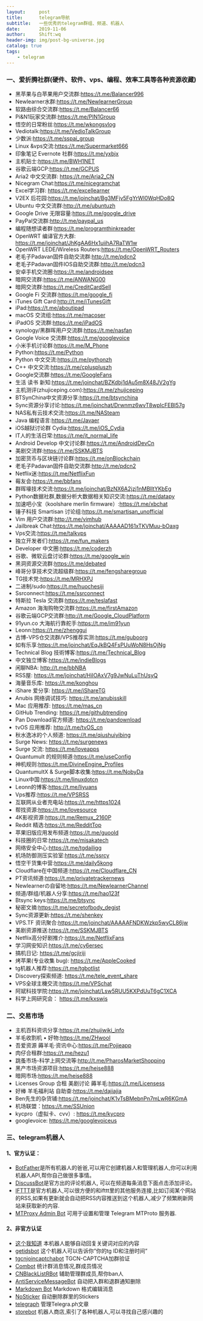 ```yaml
---
layout:     post
title:      telegram导航
subtitle:   一些优秀的telegram群组、频道、机器人
date:       2019-11-06
author:     Shift:wq
header-img: img/post-bg-universe.jpg
catalog: true
tags:
    - telegram
---
```

### 一、爱折腾社群(硬件、软件、vps、编程、效率工具等各种资源收藏)

- 黑苹果与白苹果用户交流群:<https://t.me/Balancer996>
- Newlearner水群:<https://t.me/NewlearnerGroup>
- 软路由综合交流群:<https://t.me/Balancer66>
- Pi&N1玩家交流群:<https://t.me/PIN1Group>
- 悟空的日常粉丝:<https://t.me/wkongsvlog>
- Vediotalk:<https://t.me/VedioTalkGroup>
- 少数派:<https://t.me/sspai_group>
- Linux &vps交流:<https://t.me/Supermarket666>
- 印象笔记 Evernote 社群:<https://t.me/yxbjx>
- 主机贴士:<https://t.me/BWH1NET>
- 谷歌云端GCP:<https://t.me/GCPUS>
- Aria2 中文交流群: <https://t.me/Aria2_CN>
- Nicegram Chat:<https://t.me/nicegramchat>
- Excel学习群: <https://t.me/excellearner>
- V2EX 后花园:<https://t.me/joinchat/Bg3MFjv5FgYrWI0WqHDo8Q>
- Ubuntu 中文交流群:<http://t.me/ubuntuzh>
- Google Drive 无限容量:<https://t.me/google_drive>
- PayPal交流群:<http://t.me/paypal_us>
- 编程随想读者群:<https://t.me/programthinkreader>
- OpenWRT 编译官方大群: <https://t.me/joinchat/JhKgAA6Hx1uiihA7RaTW1w>
- OpenWRT LEDE/Wireless Routers:<https://t.me/OpenWRT_Routers>
- 老毛子Padavan固件自助交流群:<http://t.me/pdcn2>
- 老毛子Padavan固件IOS自助交流群:<http://t.me/pdcn3>
- 安卓手机交流圈:<https://t.me/androidsee>
- 暗网交流群:<https://t.me/ANWANG00>
- 暗网交流群:<https://t.me/CreditCardSell>
- Google Fi 交流群:<https://t.me/google_fi>
- iTunes Gift Card:<http://t.me/iTunesGift>
- iPad:<https://t.me/aboutipad>
- macOS 交流组:<https://t.me/macoser>
- iPadOS 交流群:<https://t.me/iPadOS>
- synology/黑群晖用户交流群:<https://t.me/nasfan>
- Google Voice 交流群:<https://t.me/googlevoice>
- 小米手机讨论群:<https://t.me/M_Phone>
- Python:<https://t.me/Python>
- Python 中文交流:<https://t.me/pythonzh>
- C++ 中文交流:<https://t.me/cpluspluszh>
- Google交流群:<https://t.me/GoogleFans>
- 生活 读书 新知:<https://t.me/joinchat/BZKdbj1dAu5m8X48JV2gYg>
- 主机测评(zhujiceping.com):<https://t.me/zhujiceping>
- BTSynChina中文资源分享:<https://t.me/btsynchina>
- Sync资源分享讨论:<https://t.me/joinchat/Drwnmz6wvT8wpIcFEBI57g>
- NAS私有云技术交流:<https://t.me/NASteam>
- Java 编程语言:<https://t.me/Javaer>
- iOS越狱讨论群 Cydia:<https://t.me/iOS_Cydia>
- IT人的生活日常:<https://t.me/it_normal_life>
- Android Develop 中文讨论群:<https://t.me/AndroidDevCn>
- 美剧交流群:<https://t.me/SSKMJBTS>
- 加密货币与区块链讨论群:<https://t.me/onBlockchain>
- 老毛子Padavan固件自助交流群:<http://t.me/pdcn2>
- Netflix迷:<https://t.me/NetflixFun>
- 莓友会:<https://t.me/bbfans>
- 群晖壕技术交流:<https://t.me/joinchat/BzNX6A2jzj1nMBlltYKbEg>
- Python数据社群,数据分析大数据相关知识交流:<https://t.me/datapy>
- 加速吧小宝（koolshare merlin firmware）:<https://t.me/xbchat>
- 锤子科技 Smartisan 讨论组:<https://t.me/smartisan_unofficial>
- Vim 用户交流群:<http://t.me/vimhub>
- Jailbreak Chat:<https://t.me/joinchat/AAAAAD161xTKVMuu-bOaxg>
- Vps交流:<https://t.me/talkvps>
- 独立开发者们:<https://t.me/fun_makers>
- Developer 中文圈:<https://t.me/coderzh>
- 谷歌、微软云盘讨论群:<https://t.me/google_win>
- 黑洞资源交流群:<https://t.me/debated>
- 峰哥分享技术交流超级群:<https://t.me/fengsharegroup>
- TG技术党:<https://t.me/MRHXPJ>
- 二进制/sudo:<https://t.me/huochesiji>
- Ssrconnect:<https://t.me/ssrconnect>
- 特斯拉 Tesla 交流群:<https://t.me/teslafast>
- Amazon 海淘购物交流群:<https://t.me/firstAmazon>
- 谷歌云端GCP交流群:<http://t.me/Google_CloudPlatform>
- 91yun.co 大海航行靠舵手:<https://t.me/im91yun>
- Leonn:<https://t.me/zhenggui>
- 古博-VPS仓交流群/VPS推荐实测:<https://t.me/guboorg>
- 如有乐享:<https://t.me/joinchat/EqJkBQ4FsPUuWoN8HsOjNg>
- Technical Blog 技術博客:<https://t.me/Technical_Blog>
- 中文独立博客:<https://t.me/indieBlogs>
- 闲聊NBA: <http://t.me/bbNBA>
- RSS屋: <https://t.me/joinchat/HiIOAxV7g9JwNuLuThUsyQ>
- 海量音乐库: <https://t.me/konghou>
- iShare 爱分享: <https://t.me/iShareTG>
- Anubis 网络调试技巧: <https://t.me/anubisskill>
- Mac 应用推荐: <https://t.me/mas_cn>
- GitHub Trending: <https://t.me/githubtrending>
- Pan Download官方频道: <https://t.me/pandownload>
- tvOS 应用推荐: <http://t.me/tvOS_cn>
- 秋水逸冰的个人频道: <https://t.me/qiushuiyibing>
- Surge News: <https://t.me/surgenews>
- Surge 交流: <https://t.me/loveapps>
- Quantumult 的规则频道:<https://t.me/useConfig>
- 神机规则:<https://t.me/DivineEngine_Profiles>
- QuantumultX & Surge脚本收集:<https://t.me/NobyDa>
- Linux中国:<https://t.me/linuxdotcn>
- Leonn的博客:<https://t.me/liyuans>
- Vps推荐:<https://t.me/VPSRSS>
- 互联网从业者充电站:<https://t.me/https1024>
- 帮找资源:<https://t.me/lovesource>
- 4K影视资源:<https://t.me/Remux_2160P>
- Reddit 精选:<https://t.me/RedditTop>
- 苹果旧版应用发布频道:<https://t.me/guoold>
- 科技圈的日常:<https://t.me/misakatech>
- 网络安全中心:<https://t.me/tgdailigg>
- 机场防御测压实验室:<https://t.me/ssrcy>
- 悟空干货集中营:<https://t.me/daily5kong>
- Cloudflare在中国频道:<https://t.me/Cloudflare_CN>
- PT资讯频道:<https://t.me/privatetrackernews>
- Newlearnerの自留地:<https://t.me/NewlearnerChannel>
- 频道/群组/机器人分享:<https://t.me/hao123f>
- Btsync keys:<https://t.me/btsync>
- 秘密文摘:<https://t.me/secretofbody_degist>
- Sync资源更新:<https://t.me/shenkey>
- VPS.TF 资讯聚合:<https://t.me/joinchat/AAAAAFNDKWzkp5wyCL86jw>
- 美剧资源推送:<https://t.me/SSKMJBTS>
- Netflix高分好剧推介:<https://t.me/NetflixFans>
- 学习网安知识:<https://t.me/cy6ersec>
- 搞机日记: <https://t.me/gcjiriji>
- 烤苹果(专业收集 bug): <https://t.me/AppleCooked>
- tg机器人推荐:<https://t.me/tgbotlist>
- Discovery探索频道: <https://t.me/tele_event_share>
- VPS全球主機交流:<https://t.me/VPSchat>
- 阿斌科技学院:<https://t.me/joinchat/Lsw5RUU5KXPdUuT6gC1XCA>
- 科学上网研究会： <https://t.me/kxswjs>

### 二、交易市场
- 主机百科资讯分享:<https://t.me/zhujiwiki_info>
- 羊毛收割机 • 好物:<https://t.me/ZHwool>
- 吾爱资源 薅羊毛·资讯中心:<https://t.me/Pojieapp>
- 肉仔合租群:<https://t.me/hezu1>
- 跳蚤市场-科学上网交流等:<http://t.me/PharosMarketShopping>
- 黑产市场资源项目:<https://t.me/heise888>
- 暗网市场:<https://t.me/heise888>
- Licenses Group 合租 美剧讨论 薅羊毛:<https://t.me/Licensess>
- 好棒 羊毛福利站 自助查:<https://t.me/dajiajia>
- Ben先生的杂货铺:<https://t.me/joinchat/K1vTsBMebnPn7mLwR6KGmA>
- 机场联盟：<https://t.me/SSUnion>
- kycpro（虚拟卡、cvv）: <https://t.me/kycpro>
- googlevoice: <https://t.me/googlevoiceus>

### 三、telegram机器人
#### 1、官方认证：
- [BotFather](https://t.me/BotFather)是所有机器人的爸爸,可以用它创建机器人和管理机器人,你可以利用机器人API,帮你自己做很多事情。
- [DiscussBot](https://t.me/discussbot)是官方出的评论机器人, 可以在频道每条消息下面点击添加评论。
- [IFTTT](https://t.me/IFTTT)是官方机器人,可以很方便的和ifttt里的其他服务连接,比如订阅某个网站的RSS,如果有更新就会自动把RSS内容推送到这个机器人,减少了频繁刷新网站来获取新的内容.
- [MTProxy Admin Bot](https://t.me/MTProxybot) 可用于设置和管理 Telegram MTProto 服务器.


#### 2、非官方认证
- [这个我知道](https://t.me/keyword_reply_bot) 本机器人能够自动回复关键词对应的内容
- [getidsbot](https://t.me/getidsbot) 这个机器人可以告诉你”你的tg ID和注册时间”
- [tgcnjoincaptchabot](https://t.me/tgcnjoincaptchabot) TGCN-CAPTCHA加群验证
- [Combot](https://t.me/ComenBot) 统计群消息情况,群成员情况
- [CNBlackListRBot](https://t.me/CNBlackListRBot) 辅助管理群成员,帮你ban人
- [AntiServiceMessageBot](https://t.me/AntiServiceMessageBot) 自动把入群和退群通知删除
- [Markdown Bot](https://t.me/Bold) Markdown 格式编辑消息
- [NoSticker](https://t.me/NoSticker) 自动删除群里的Stickers
- [telegraph](https://t.me/telegraph) 管理Telegra.ph文章
- [storebot](https://t.me/storebot) 机器人商店,索引了各种机器人,可以寻找自己感兴趣的